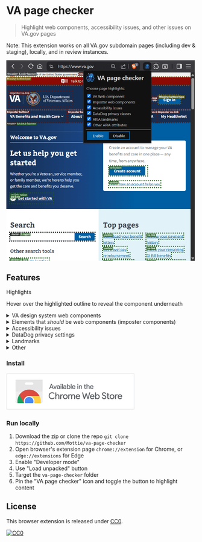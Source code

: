 # VA page checker

> Highlight web components, accessibility issues, and other issues on VA.gov pages

Note: This extension works on all VA.gov subdomain pages (including dev & staging), locally, and in review instances.

<img width="500" alt="page showing the VA page checker extension popup with 4 checkboxes. The main page shows green outlines v3 web components, with some gold highlighted buttons and red highlights behind the popup" src="media/example.png" />

## Features

Highlights

<p>Hover over the highlighted outline to reveal the component underneath</p>

<details>
<summary>VA design system web components</summary>
<!-- -->

- (green highlights) USWDS v3 components
- (dark red highlights) USWDS v1 components 

<img width="400" alt="page showing green outlined v3 web components and one red outlined v1 web component" src="media/example-web-components.png" />
</details>

<details>
<summary>Elements that <em>should</em> be web components (imposter components)</summary>
<!-- -->

<img width="300" alt="page showing red outlined telephone links that should be va-telephone we components" src="media/example-missing.png" />

(dark red highlights)

- Div modal -> `va-modal`
- Plain button -> `va-button`
- Plain checkbox -> `va-checkbox`
- Plain number input -> `va-number-input`
- Plain radio input -> `va-radio-option`
- Plain search input -> `va-search-input`
- Plain select -> `va-select`
- Plain telephone link -> `va-telephone`
- Plain text input -> `va-text-input`
- Plain textarea -> `va-textarea`
</details>

<details>
<summary>Accessibility issues</summary>
<!-- -->

<img width="400" alt="page showing gold outlined button that is missing a button type" src="media/example-a11y.png" />

(gold highlights)

These rules were copied from [Smashing magazine "Apps For All" by Heydon Pickering](https://www.smashingmagazine.com/ebooks/apps-for-all-coding-accessible-web-applications/):

- buttons missing a `type`
- disabled elements
- links (`a`) missing an `href`
- links (`a`) that are empty and missing an `aria-label` and `aria-labelledby`
- buttons that are empty and missing an `aria-label` and `aria-labelledby`
- images missing `alt` content
- sections nested within sections
- elements with a `role="status"` without an `aria-live="polite"`
- elements with a `role="alert"` without an `aria-live="assertive"`
- elements with a `aria-live="polite"` without a `role="status"`
- elements with a `aria-live="assertive"` without a `role="alert"`

Custom rules:

- links (`a`) with `target="_blank"` missing `rel="noreferrer noopener"`
- links (`a`) going outside of VA.gov domain missing `rel="noreferrer noopener"`
- Any element with `aria-hidden="true"` that isn't an image, svg or empty
- Elements that contain an `sr-only` (screen reader only text)
</details>

<details>
<summary>DataDog privacy settings</summary>
<img width="400" alt="page showing purple outlined elements with datadog hidden and masked privacy classes and some with an additional action name" src="media/example-datadog.png" />

(purple highlights)

- hidden privacy class or data-attribute
- masked privacy class or data-attribute
- action name data-attribute for hidden setting
- action name data-attribute for masked setting
</details>

<details>
<summary>Landmarks</summary>
<!-- -->

<img width="400" alt="page showing dark gray outlined header with role of banner, role of navigation, nav, article, and sections" src="media/example-landmarks.png" />

(Dark gray highlights)

The following landmarks are highlighted:

- `form` with & without `role="form"`
- `header` with & without `role="banner"`
- `main` with & without `role="main"`
- `nav` with & without `role="navigation"`
- `search` with & without `role="search"`
- `section` with & without `role="region"`
- `article` with role that is not `role="article"`
- `aside` with role that is not `role="complementary"`
- `footer` with role that is not `role="contentinfo"`
- `role="application"`

- `role="article"` that is not an article
- `role="complementary"` that is not an aside
- `role="form"` this is not a `form`
- `role="banner"` this is not a `header`
- `role="main"` this is not a `main`
- `role="navigation"` this is not a `nav`
- `role="search"` this is not a `search`
- `role="region"` this is not a `section`
- `role="article"` with role this is not an `article`
- `role="complementary"` with role this is not an `aside`
- `role="contentinfo"` with role this is not a `footer`
</details>

<details>
<summary>Other</summary>
<!-- -->

<img width="400" alt="page showing dark gray outlined header with role of banner, role of navigation, nav, article, and sections" src="media/example-landmarks.png" />

(Orange highlight)

The following elements are highlighted:

- `role="alert"`
- `role="log"`
- `role="marquee"`
- `role="status"`
- `role="timer"`
- `role="presentation"`
- `role="none"`
</details>

### Install

[![VA page checker in the Chrome web store](media/chrome-web-store.png)](https://chromewebstore.google.com/detail/va-page-checker/bohcdnelkeimoooidokojkcjdaahjbkb)

### Run locally

1. Download the zip or clone the repo `git clone https://github.com/Mottie/va-page-checker`
2. Open browser's extension page `chrome://extension` for Chrome, or `edge://extensions` for Edge
3. Enable "Developer mode"
4. Use "Load unpacked" button
5. Target the `va-page-checker` folder
6. Pin the "VA page checker" icon and toggle the button to highlight content

## License

This browser extension is released under [CC0](#license).

[![CC0](https://mirrors.creativecommons.org/presskit/buttons/88x31/svg/cc-zero.svg)](https://creativecommons.org/publicdomain/zero/1.0/)
